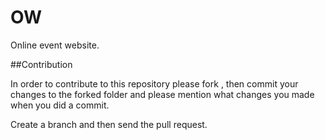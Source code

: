 # OW 

Online event website.

##Contribution

In order to contribute to this repository please fork , then commit your changes to the forked folder and please mention what changes you made when you did a commit.

Create a branch and then send the pull request.


